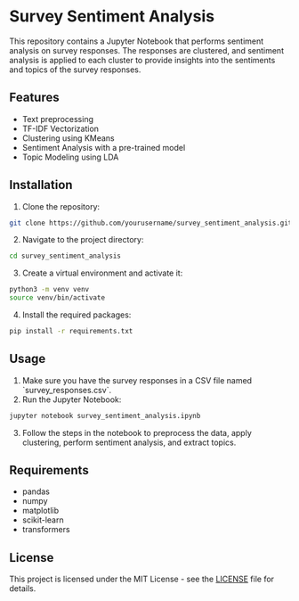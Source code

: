 
# Survey Sentiment Analysis

This repository contains a Jupyter Notebook that performs sentiment analysis on survey responses. The responses are clustered, and sentiment analysis is applied to each cluster to provide insights into the sentiments and topics of the survey responses.

## Features

- Text preprocessing
- TF-IDF Vectorization
- Clustering using KMeans
- Sentiment Analysis with a pre-trained model
- Topic Modeling using LDA

## Installation

1. Clone the repository:

```bash
git clone https://github.com/yourusername/survey_sentiment_analysis.git
```

2. Navigate to the project directory:

```bash
cd survey_sentiment_analysis
```

3. Create a virtual environment and activate it:

```bash
python3 -m venv venv
source venv/bin/activate
```

4. Install the required packages:

```bash
pip install -r requirements.txt
```

## Usage

1. Make sure you have the survey responses in a CSV file named \`survey_responses.csv\`.
2. Run the Jupyter Notebook:

```bash
jupyter notebook survey_sentiment_analysis.ipynb
```

3. Follow the steps in the notebook to preprocess the data, apply clustering, perform sentiment analysis, and extract topics.

## Requirements

- pandas
- numpy
- matplotlib
- scikit-learn
- transformers

## License

This project is licensed under the MIT License - see the [LICENSE](LICENSE) file for details.
